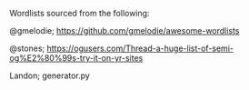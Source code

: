 Wordlists sourced from the following:

@gmelodie;
https://github.com/gmelodie/awesome-wordlists

@stones;
https://ogusers.com/Thread-a-huge-list-of-semi-og%E2%80%99s-try-it-on-yr-sites

Landon; generator.py